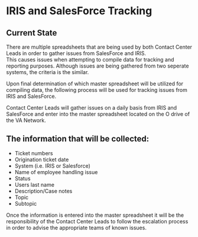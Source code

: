 # IRIS and SalesForce Tracking

## Current State

There are multiple spreadsheets that are being used by both Contact Center Leads in order to gather issues from SalesForce and IRIS.  
This causes issues when attempting to compile data for tracking and reporting purposes.  Although issues are being gathered from two 
seperate systems, the criteria is the similar. 

Upon final determination of which master spreadsheet will be utilized for compiling data, the following process will be used for 
tracking issues from IRIS and SalesForce.

Contact Center Leads will gather issues on a daily basis from IRIS and SalesForce and enter into the master spreadsheet located on 
the O drive of the VA Network.  

## The information that will be collected:

- Ticket numbers
- Origination ticket date
- System (i.e. IRIS or Salesforce)
- Name of employee handling issue
- Status
- Users last name
- Description/Case notes 
- Topic
- Subtopic


Once the information is entered into the master spreadsheet it will be the responsibility of the Contact Center Leads to follow the escalation process in order to advise the appropriate teams of known issues.  
